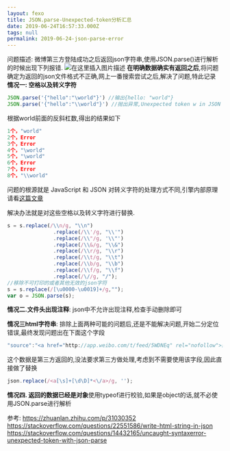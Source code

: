 ```yaml
---
layout: fexo
title: JSON.parse-Unexpected-token分析汇总
date: 2019-06-24T16:57:33.000Z
tags: null
permalink: 2019-06-24-json-parse-error
---
```

问题描述: 微博第三方登陆成功之后返回json字符串,使用JSON.parse()进行解析的时候出现下列报错.
![在这里插入图片描述](https://img-blog.csdnimg.cn/20190115174034916.png)
**在明确数据确实有返回之后**,将问题确定为返回的json文件格式不正确,网上一番搜索尝试之后,解决了问题,特此记录 
**情况一: 空格以及转义字符**
```js
JSON.parse('{"hello":"\world"}') //输出{hello: "world"}
JSON.parse('{"hello":"\\world"}') //抛出异常,Unexpected token w in JSON at position 11
```
根据world前面的反斜杠数,得出的结果如下
```js
1个，"world"
2个，Error
3个，Error
4个，"\world"
5个，"\world"
6个，Error
7个，Error
8个，"\\world"
```
问题的根源就是 JavaScript 和 JSON 对转义字符的处理方式不同,引擎内部原理请看[这篇文章](https://zhuanlan.zhihu.com/p/31030352)

解决办法就是对这些空格以及转义字符进行替换.
```js
s = s.replace(/\\n/g, "\\n")  
               .replace(/\\'/g, "\\'")
               .replace(/\\"/g, '\\"')
               .replace(/\\&/g, "\\&")
               .replace(/\\r/g, "\\r")
               .replace(/\\t/g, "\\t")
               .replace(/\\b/g, "\\b")
               .replace(/\\f/g, "\\f")
               .replace(/\//g, "/");
//移除不可打印的或者其他无效的json字符
s = s.replace(/[\u0000-\u0019]+/g,"");  
var o = JSON.parse(s);
```
**情况二.文件头出现注释**:  json中不允许出现注释,检查手动删除即可

**情况三html字符串**:
排除上面两种可能的问题后,还是不能解决问题,开始二分定位错误,最终发现问题出在下面这个字段
```js
"source":"<a href="http://app.weibo.com/t/feed/5WDNEq" rel="nofollow">未通过审核应用</a>",
```
这个数据是第三方返回的,没法要求第三方做处理,考虑到不需要使用该字段,因此直接做了替换
```js
json.replace(/<a[\s]+[\d\D]*<\/a>/g, '');
```
**情况四. 返回的数据已经是对象**使用typeof进行校验,如果是object的话,就不必使用JSON.parse进行解析

参考:
https://zhuanlan.zhihu.com/p/31030352
https://stackoverflow.com/questions/22551586/write-html-string-in-json
https://stackoverflow.com/questions/14432165/uncaught-syntaxerror-unexpected-token-with-json-parse
